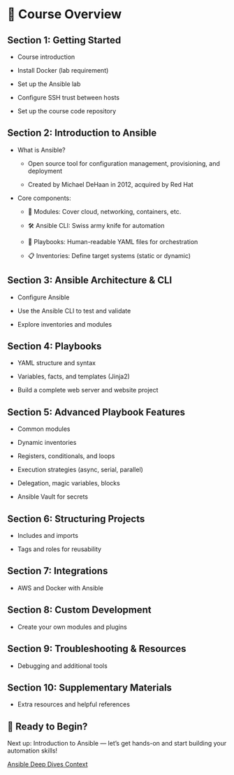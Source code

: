 # 📘 Course Overview

## Section 1: Getting Started
* Course introduction

* Install Docker (lab requirement)

* Set up the Ansible lab

* Configure SSH trust between hosts

* Set up the course code repository

## Section 2: Introduction to Ansible
* What is Ansible?

    - Open source tool for configuration management, provisioning, and deployment

    - Created by Michael DeHaan in 2012, acquired by Red Hat

* Core components:

    - 🔧 Modules: Cover cloud, networking, containers, etc.

    - 🛠️ Ansible CLI: Swiss army knife for automation

    - 📘 Playbooks: Human-readable YAML files for orchestration

    - 📋 Inventories: Define target systems (static or dynamic)

## Section 3: Ansible Architecture & CLI
* Configure Ansible

* Use the Ansible CLI to test and validate

* Explore inventories and modules
  
## Section 4: Playbooks
* YAML structure and syntax

* Variables, facts, and templates (Jinja2)

* Build a complete web server and website project
  
## Section 5: Advanced Playbook Features
* Common modules

* Dynamic inventories

* Registers, conditionals, and loops

* Execution strategies (async, serial, parallel)

* Delegation, magic variables, blocks

* Ansible Vault for secrets

## Section 6: Structuring Projects
* Includes and imports

* Tags and roles for reusability

## Section 7: Integrations
* AWS and Docker with Ansible  

## Section 8: Custom Development
* Create your own modules and plugins

## Section 9: Troubleshooting & Resources
* Debugging and additional tools

## Section 10: Supplementary Materials
* Extra resources and helpful references

## 🚀 Ready to Begin?
Next up: Introduction to Ansible — let’s get hands-on and start building your automation skills!

[Ansible Deep Dives Context](./README.md)